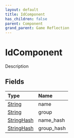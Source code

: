 ```yaml
---
layout: default
title: IdComponent
has_children: false
parent: Component
grand_parent: Game Reflection
---
```

# IdComponent
Description 

## Fields

| Type | Name |
|:----------|:--------------|
| [String](/riftbreaker-wiki/docs/game-reflection/components/string/) | name |
| [String](/riftbreaker-wiki/docs/game-reflection/components/string/) | group |
| [StringHash](/riftbreaker-wiki/docs/game-reflection/classes/string_hash/) | name_hash |
| [StringHash](/riftbreaker-wiki/docs/game-reflection/classes/string_hash/) | group_hash |

